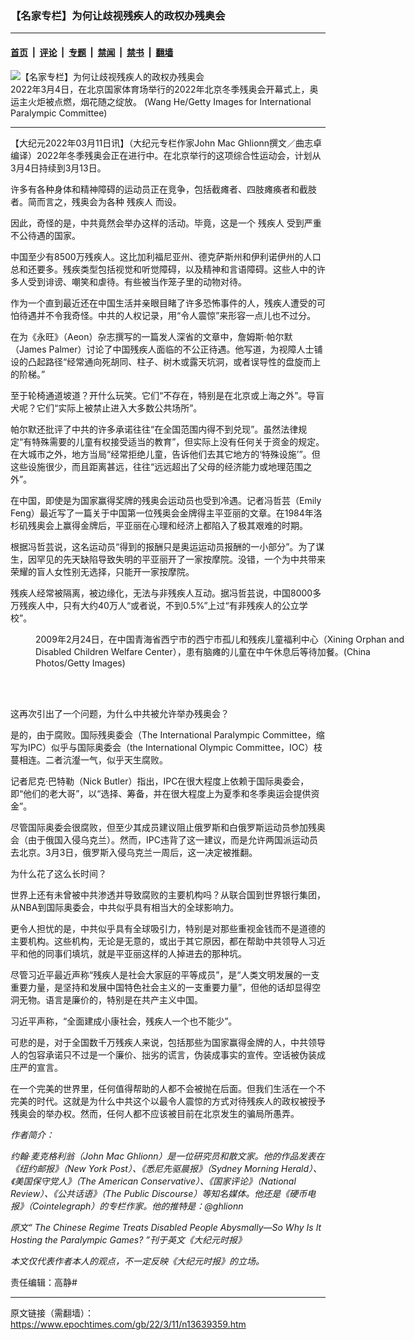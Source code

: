 ### 【名家专栏】为何让歧视残疾人的政权办残奥会

---

#### [首页](../../../..?n13639359) &nbsp;|&nbsp; [评论](../../../../../epoch-comment?n13639359) &nbsp;|&nbsp; [专题](../../../../../epoch-special?n13639359) &nbsp;|&nbsp; [禁闻](../../../../../epoch-news?n13639359) &nbsp;|&nbsp; [禁书](../../../../../books?n13639359) &nbsp;|&nbsp; [翻墙](https://github.com/gfw-breaker/nogfw/blob/master/README.md?n13639359)


<div><img alt="【名家专栏】为何让歧视残疾人的政权办残奥会" class="attachment-djy_600_400 size-djy_600_400 wp-post-image" src="https://i.epochtimes.com/assets/uploads/2022/03/id13639362-2022-beijing-paralympic-games-1200x800-600x400.jpg"/>
<div class="caption">
 2022年3月4日，在北京国家体育场举行的2022年北京冬季残奥会开幕式上，奥运主火炬被点燃，烟花随之绽放。 (Wang He/Getty Images for International Paralympic Committee)
</div></div><hr/><div class="post_content" id="artbody" itemprop="articleBody">
 <!-- article content begin -->
 <p>
  【大纪元2022年03月11日讯】（大纪元专栏作家John Mac Ghlionn撰文／曲志卓编译）2022年冬季残奥会正在进行中。在北京举行的这项综合性运动会，计划从3月4日持续到3月13日。
 </p>
 <p>
  许多有各种身体和精神障碍的运动员正在竞争，包括截瘫者、四肢瘫痪者和截肢者。简而言之，残奥会为各种
  <ok href="https://www.epochtimes.com/gb/tag/%E6%AE%8B%E7%96%BE%E4%BA%BA.html">
   残疾人
  </ok>
  而设。
 </p>
 <p>
  因此，奇怪的是，中共竟然会举办这样的活动。毕竟，这是一个
  <ok href="https://www.epochtimes.com/gb/tag/%E6%AE%8B%E7%96%BE%E4%BA%BA.html">
   残疾人
  </ok>
  受到严重不公待遇的国家。
 </p>
 <p>
  中国至少有8500万残疾人。这比加利福尼亚州、德克萨斯州和伊利诺伊州的人口总和还要多。残疾类型包括视觉和听觉障碍，以及精神和言语障碍。这些人中的许多人受到诽谤、嘲笑和虐待。有些被当作笼子里的动物对待。
 </p>
 <p>
  作为一个直到最近还在中国生活并亲眼目睹了许多恐怖事件的人，残疾人遭受的可怕待遇并不令我奇怪。中共的人权记录，用“令人震惊”来形容一点儿也不过分。
 </p>
 <p>
  在为《永旺》（Aeon）杂志撰写的一篇发人深省的文章中，詹姆斯‧帕尔默（James Palmer）讨论了中国残疾人面临的不公正待遇。他写道，为视障人士铺设的凸起路径“经常通向死胡同、柱子、树木或露天坑洞，或者误导性的盘旋而上的阶梯。”
 </p>
 <p>
  至于轮椅通道坡道？开什么玩笑。它们“不存在，特别是在北京或上海之外”。导盲犬呢？它们“实际上被禁止进入大多数公共场所”。
 </p>
 <p>
  帕尔默还批评了中共的许多承诺往往“在全国范围内得不到兑现”。虽然法律规定“有特殊需要的儿童有权接受适当的教育”，但实际上没有任何关于资金的规定。在大城市之外，地方当局“经常拒绝儿童，告诉他们去其它地方的‘特殊设施’”。但这些设施很少，而且距离甚远，往往“远远超出了父母的经济能力或地理范围之外”。
 </p>
 <p>
  在中国，即使是为国家赢得奖牌的残奥会运动员也受到冷遇。记者冯哲芸（Emily Feng）最近写了一篇关于中国第一位残奥会金牌得主平亚丽的文章。在1984年洛杉矶残奥会上赢得金牌后，平亚丽在心理和经济上都陷入了极其艰难的时期。
 </p>
 <p>
  根据冯哲芸说，这名运动员“得到的报酬只是奥运运动员报酬的一小部分”。为了谋生，因罕见的先天缺陷导致失明的平亚丽开了一家按摩院。没错，一个为中共带来荣耀的盲人女性别无选择，只能开一家按摩院。
 </p>
 <p>
  残疾人经常被隔离，被边缘化，无法与非残疾人互动。据冯哲芸说，中国8000多万残疾人中，只有大约40万人“或者说，不到0.5%”上过“有非残疾人的公立学校”。
 </p>
 <figure aria-describedby="caption-attachment-13639371" class="wp-caption aligncenter" id="attachment_13639371" style="width: 594px">
  <ok href="https://i.epochtimes.com/assets/uploads/2022/03/id13639371-85013786.jpg" target="_blank">
   <img alt="" class="size-full wp-image-13639371" src="https://i.epochtimes.com/assets/uploads/2022/03/id13639371-85013786.jpg"/>
  </ok>
  <br/><figcaption class="wp-caption-text" id="caption-attachment-13639371">
   2009年2月24日，在中国青海省西宁市的西宁市孤儿和残疾儿童福利中心（Xining Orphan and Disabled Children Welfare Center），患有脑瘫的儿童在中午休息后等待加餐。(China Photos/Getty Images)
  </figcaption><br/>
 </figure><br/>
 <p>
  这再次引出了一个问题，为什么中共被允许举办残奥会？
 </p>
 <p>
  是的，由于腐败。国际残奥委会（The International Paralympic Committee，缩写为IPC）似乎与国际奥委会（the International Olympic Committee，IOC）枝蔓相连。二者沆瀣一气，似乎天生腐败。
 </p>
 <p>
  记者尼克‧巴特勒（Nick Butler）指出，IPC在很大程度上依赖于国际奥委会，即“他们的老大哥”，以“选择、筹备，并在很大程度上为夏季和冬季奥运会提供资金”。
 </p>
 <p>
  尽管国际奥委会很腐败，但至少其成员建议阻止俄罗斯和白俄罗斯运动员参加残奥会（由于俄国入侵乌克兰）。然而，IPC违背了这一建议，而是允许两国派运动员去北京。3月3日，俄罗斯入侵乌克兰一周后，这一决定被推翻。
 </p>
 <p>
  为什么花了这么长时间？
 </p>
 <p>
  世界上还有未曾被中共渗透并导致腐败的主要机构吗？从联合国到世界银行集团，从NBA到国际奥委会，中共似乎具有相当大的全球影响力。
 </p>
 <p>
  更令人担忧的是，中共似乎具有全球吸引力，特别是对那些重视金钱而不是道德的主要机构。这些机构，无论是无意的，或出于其它原因，都在帮助中共领导人习近平和他的同事们填坑，就是平亚丽这样的人掉进去的那种坑。
 </p>
 <p>
  尽管习近平最近声称“残疾人是社会大家庭的平等成员”，是“人类文明发展的一支重要力量，是坚持和发展中国特色社会主义的一支重要力量”，但他的话却显得空洞无物。语言是廉价的，特别是在共产主义中国。
 </p>
 <p>
  习近平声称，“全面建成小康社会，残疾人一个也不能少”。
 </p>
 <p>
  可悲的是，对于全国数千万残疾人来说，包括那些为国家赢得金牌的人，中共领导人的包容承诺只不过是一个廉价、拙劣的谎言，伪装成事实的宣传。空话被伪装成庄严的宣言。
 </p>
 <p>
  在一个完美的世界里，任何值得帮助的人都不会被抛在后面。但我们生活在一个不完美的时代。这就是为什么中共这个以最令人震惊的方式对待残疾人的政权被授予残奥会的举办权。然而，任何人都不应该被目前在北京发生的骗局所愚弄。
 </p>
 <p>
  <em>
   作者简介：
  </em>
 </p>
 <p>
  <em>
   约翰‧麦克格利翁（John Mac Ghlionn）是一位研究员和散文家。他的作品发表在《纽约邮报》（New York Post）、《悉尼先驱晨报》（Sydney Morning Herald）、《美国保守党人》（The American Conservative）、《国家评论》（National Review）、《公共话语》（The Public Discourse）等知名媒体。他还是《硬币电报》（Cointelegraph）的专栏作家。他的推特是：@ghlionn
  </em>
 </p>
 <p>
  <em>
   原文“
   <ok href="https://www.theepochtimes.com/the-chinese-regime-treats-disabled-people-abysmally-so-why-is-it-hosting-the-paralympic-games_4320921.html">
    The Chinese Regime Treats Disabled People Abysmally—So Why Is It Hosting the Paralympic Games?
   </ok>
   ”刊于英文《大纪元时报》
  </em>
 </p>
 <p>
  <em>
   本文仅代表作者本人的观点，不一定反映《大纪元时报》的立场。
  </em>
 </p>
 <p>
  责任编辑：高静#
 </p>
 <!-- article content end -->
 <div id="below_article_ad">
 </div>
</div>


---

原文链接（需翻墙）：https://www.epochtimes.com/gb/22/3/11/n13639359.htm